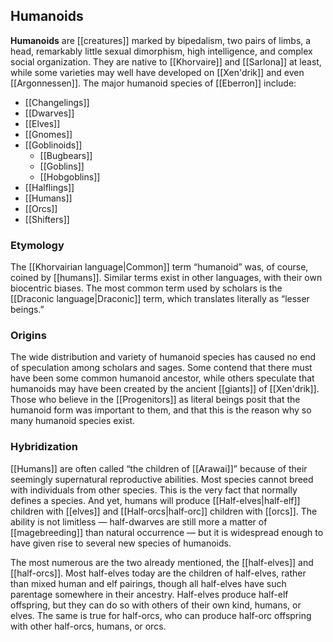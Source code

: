 ## Humanoids

**Humanoids** are [[creatures]] marked by
bipedalism, two pairs of limbs, a head, remarkably
little sexual dimorphism, high intelligence, and
complex social organization. They are native to
[[Khorvaire]] and [[Sarlona]] at least, while
some varieties may well have developed on
[[Xen'drik]] and even [[Argonnessen]]. The major
humanoid species of [[Eberron]] include:

* [[Changelings]]
* [[Dwarves]]
* [[Elves]]
* [[Gnomes]]
* [[Goblinoids]]
    * [[Bugbears]]
    * [[Goblins]]
    * [[Hobgoblins]]
* [[Halflings]]
* [[Humans]]
* [[Orcs]]
* [[Shifters]]

### Etymology

The [[Khorvairian language|Common]] term
“humanoid” was, of course, coined by [[humans]].
Similar terms exist in other languages, with
their own biocentric biases. The most common term
used by scholars is the
[[Draconic language|Draconic]] term, which
translates literally as “lesser beings.”

### Origins

The wide distribution and variety of humanoid
species has caused no end of speculation among
scholars and sages. Some contend that there must
have been some common humanoid ancestor, while
others speculate that humanoids may have been
created by the ancient [[giants]] of [[Xen'drik]].
Those who believe in the [[Progenitors]] as
literal beings posit that the humanoid form was
important to them, and that this is the reason
why so many humanoid species exist.

### Hybridization

[[Humans]] are often called “the children of
[[Arawai]]” because of their seemingly
supernatural reproductive abilities. Most species
cannot breed with individuals from other species.
This is the very fact that normally defines a
species. And yet, humans will produce
[[Half-elves|half-elf]] children with [[elves]]
and [[Half-orcs|half-orc]] children with [[orcs]].
The ability is not limitless — half-dwarves are
still more a matter of [[magebreeding]] than
natural occurrence — but it is widespread enough
to have given rise to several new species of
humanoids.

The most numerous are the two already mentioned,
the [[half-elves]] and [[half-orcs]]. Most
half-elves today are the children of half-elves,
rather than mixed human and elf pairings, though
all half-elves have such parentage somewhere in
their ancestry. Half-elves produce half-elf
offspring, but they can do so with others of
their own kind, humans, or elves. The same is
true for half-orcs, who can produce half-orc
offspring with other half-orcs, humans, or orcs.